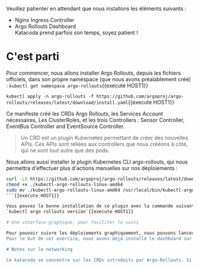 Veuillez patienter en attendant que nous installons les éléments suivants :
- Nginx Ingress Controller
- Argo Rollouts Dashboard<br/>
Katacoda prend parfois son temps, soyez patient !

# C'est parti
Pour commencer, nous allons installer Argo Rollouts, depuis les fichiers officiels, dans son propre namespace (que nous avons préalablement créé) :
`kubectl get namespace argo-rollouts`{{execute HOST1}}

`kubectl apply -n argo-rollouts -f https://github.com/argoproj/argo-rollouts/releases/latest/download/install.yaml`{{execute HOST1}}

Ce manifeste créé les CRDs Argo Rollouts, les Services Account nécessaires, Les ClusterRoles, et les trois Controllers : Sensor Controller, EventBus Controller and EventSource Controller.

> Un CRD est un plugin Kubernetes permettant de créer des nouvelles APIs. Ces APIs sont reliées aux controllers que nous crééons à côté, qui ne sont tout autre que des pods.

Nous allons aussi installer le plugin Kubernetes CLI argo-rollouts, qui nous permettra d'effectuer plus d'actions manuelles sur nos déploiements : 

```bash
curl -LO https://github.com/argoproj/argo-rollouts/releases/latest/download/kubectl-argo-rollouts-linux-amd64
chmod +x ./kubectl-argo-rollouts-linux-amd64
sudo mv ./kubectl-argo-rollouts-linux-amd64 /usr/local/bin/kubectl-argo-rollouts
```{{execute HOST1}}

Vous pouvez la bonne installation de ce plugin avec la commande suivante : 
`kubectl argo rollouts version`{{execute HOST1}}

# Une interface graphique, pour faciliter le suivi

Pour pouvoir suivre les déploiements graphiquement, nous pouvons lancer un dashboard localement ou l'installer sur le cluster.
Pour le but de cet exercice, nous avons déjà installé le dashboard sur le cluster dans le namespace `argo-rollouts`. Vous pouvez y accéder sur le port 80 des nodes du cluster.

# Notes sur le networking

Ce katacoda se concentre sur les CRDs introduits par Argo-Rollouts. Si vous vous intéressez à la partie networking (ingress, services, etc), les manifestes sont présents dans `/assets/00.global-components`.

